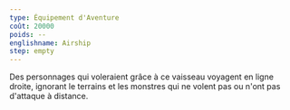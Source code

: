 ```yaml
---
type: Équipement d'Aventure
coût: 20000
poids: --
englishname: Airship
step: empty
---
```


Des personnages qui voleraient grâce à ce vaisseau voyagent en ligne droite, ignorant le terrains et les monstres qui ne volent pas ou n'ont pas d'attaque à distance.
